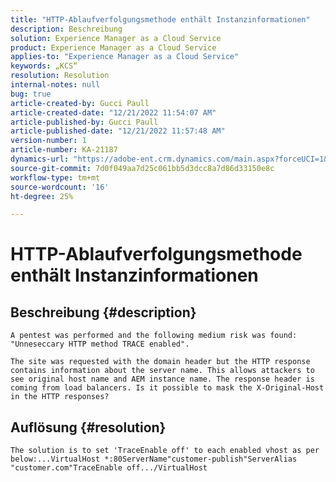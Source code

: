 ```yaml
---
title: "HTTP-Ablaufverfolgungsmethode enthält Instanzinformationen"
description: Beschreibung
solution: Experience Manager as a Cloud Service
product: Experience Manager as a Cloud Service
applies-to: "Experience Manager as a Cloud Service"
keywords: „KCS“
resolution: Resolution
internal-notes: null
bug: true
article-created-by: Gucci Paull
article-created-date: "12/21/2022 11:54:07 AM"
article-published-by: Gucci Paull
article-published-date: "12/21/2022 11:57:48 AM"
version-number: 1
article-number: KA-21187
dynamics-url: "https://adobe-ent.crm.dynamics.com/main.aspx?forceUCI=1&pagetype=entityrecord&etn=knowledgearticle&id=7ddcbc24-2681-ed11-81ac-6045bd006704"
source-git-commit: 7d0f049aa7d25c061bb5d3dcc8a7d86d33150e8c
workflow-type: tm+mt
source-wordcount: '16'
ht-degree: 25%

---
```


# HTTP-Ablaufverfolgungsmethode enthält Instanzinformationen

## Beschreibung {#description}





```
A pentest was performed and the following medium risk was found: "Unneseccary HTTP method TRACE enabled".

The site was requested with the domain header but the HTTP response contains information about the server name. This allows attackers to see original host name and AEM instance name. The response header is coming from load balancers. Is it possible to mask the X-Original-Host in the HTTP responses?
```



## Auflösung {#resolution}





```
The solution is to set 'TraceEnable off' to each enabled vhost as per below:...VirtualHost *:80ServerName"customer-publish"ServerAlias "customer.com"TraceEnable off.../VirtualHost
```

